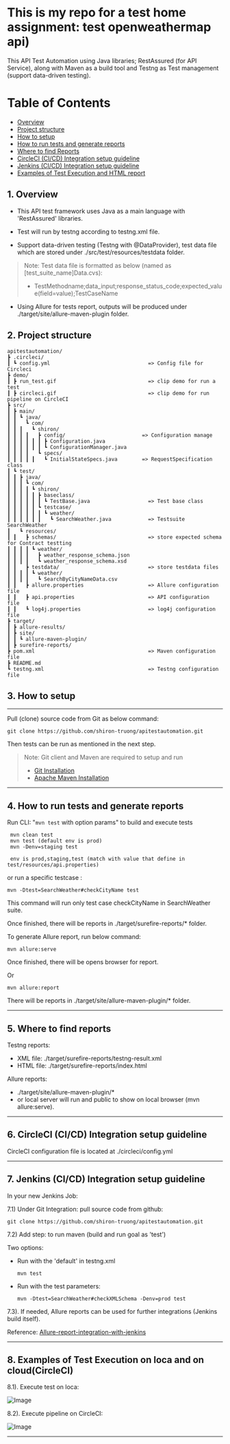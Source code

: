 # **This is my repo for a test home assignment: test openweathermap api)**

This API Test Automation using Java libraries; RestAssured (for API Service), along with Maven as a build tool and
Testng as Test management (support data-driven testing).

# Table of Contents

* [Overview](#overview)
* [Project structure](#structure)
* [How to setup](#howtosetup)
* [How to run tests and generate reports](#howtoruntests)
* [Where to find Reports](#reports)
* [CircleCI (CI/CD) Integration setup guideline](#circleci)
* [Jenkins (CI/CD) Integration setup guideline](#jenkins)
* [Examples of Test Execution and HTML report](#testExecution)

<a name="overview"></a>

## 1. Overview

* This API test framework uses Java as a main language with 'RestAssured' libraries.

* Test will run by testng according to testng.xml file.
* Support data-driven testing (Testng with @DataProvider), test data file which are stored under
  ./src/test/resources/testdata folder.

> Note: Test data file is formatted as below (named as [test_suite_name]Data.cvs):
> * TestMethodname;data_input;response_status_code;expected_value(field=value);TestCaseName

* Using Allure for tests report, outputs will be produced under ./target/site/allure-maven-plugin folder.

<a name="structure"></a>

## 2. Project structure

```
apitestautomation/
┣ .circleci/     
┃ ┗ config.yml                                => Config file for Circleci
┣ demo/                 
┃ ┣ run_test.gif                              => clip demo for run a test
┃ ┣ circleci.gif                              => clip demo for run pipeline on CircleCI
┣ src/
┃ ┣ main/
┃ ┃ ┗ java/
┃ ┃   ┗ com/
┃ ┃ ┃   ┗ shiron/
┃ ┃ ┃ ┃   ┣ config/                         => Configuration manage
┃ ┃ ┃ ┃ ┃ ┃ ┣ Configuration.java            
┃ ┃ ┃ ┃ ┃ ┃ ┗ ConfigurationManager.java
┃ ┃ ┃ ┃   ┗ specs/
┃ ┃ ┃ ┃ ┃   ┗ InitialStateSpecs.java        => RequestSpecification class
┃ ┗ test/
┃ ┃ ┣ java/
┃ ┃ ┃ ┗ com/
┃ ┃ ┃ ┃ ┗ shiron/
┃ ┃ ┃ ┃ ┃ ┣ baseclass/
┃ ┃ ┃ ┃ ┃ ┃ ┗ TestBase.java                   => Test base class
┃ ┃ ┃ ┃ ┃ ┗ testcase/
┃ ┃ ┃ ┃ ┃ ┃ ┗ weather/
┃ ┃ ┃ ┃ ┃ ┃   ┗ SearchWeather.java            => Testsuite SearchWeather
┃   ┗ resources/
┃ ┃   ┣ schemas/                              => store expected schema for Contract testting
┃ ┃ ┃ ┃ ┗ weather/
┃ ┃ ┃ ┃   ┣ weather_response_schema.json      
┃ ┃ ┃ ┃   ┗ weather_response_schema.xsd
┃ ┃   ┣ testdata/                             => store testdata files
┃ ┃ ┃ ┃ ┗ weather/
┃ ┃ ┃ ┃   ┗ SearchByCityNameData.csv
┃ ┃   ┣ allure.properties                     => Allure configuration file
┃ ┃   ┣ api.properties                        => API configuration file
┃ ┃   ┗ log4j.properties                      => log4j configuration file
┣ target/
┃ ┣ allure-results/
┃ ┣ site/
┃ ┃ ┗ allure-maven-plugin/
┃ ┣ surefire-reports/
┣ pom.xml                                     => Maven configuration file
┣ README.md
┗ testng.xml                                  => Testng configuration file
```

<a name="howtosetup"></a>

## 3. How to setup

___

Pull (clone) source code from Git as below command:

```git
git clone https://github.com/shiron-truong/apitestautomation.git
```

Then tests can be run as mentioned in the next step.

> Note: Git client and Maven are required to setup and run
> * [Git Installation](https://www.atlassian.com/git/tutorials/install-git)
> * [Apache Maven Installation](https://maven.apache.org/install.html)
--- 

<a name="howtoruntests"></a>

## 4. How to run tests and generate reports

Run CLI: "<code>mvn test</code> with option params" to build and execute tests

```batch
 mvn clean test
 mvn test (default env is prod)
 mvn -Denv=staging test
 
 env is prod,staging,test (match with value that define in test/resources/api.properties)
```

or run a specific testcase :

```batch
mvn -Dtest=SearchWeather#checkCityName test
```

This command will run only test case checkCityName in SearchWeather suite.

Once finished, there will be reports in ./target/surefire-reports/* folder.

To generate Allure report, run below command:

```batch
mvn allure:serve
```
Once finished, there will be opens browser for report.

Or
```
mvn allure:report 
```
There will be reports in ./target/site/allure-maven-plugin/* folder.

---
<a name="reports"></a>

## 5. Where to find reports

Testng reports:

* XML file: ./target/surefire-reports/testng-result.xml
* HTML file: ./target/surefire-reports/index.html

Allure reports:

* ./target/site/allure-maven-plugin/*
* or local server will run and public to show on local browser (mvn allure:serve).

---
<a name="circleci"></a>

## 6. CircleCI (CI/CD) Integration setup guideline

CircleCI configuration file is located at ./circleci/config.yml

<a name="jenkins"></a>

---
## 7. Jenkins (CI/CD) Integration setup guideline

In your new Jenkins Job:

7.1) Under Git Integration: pull source code from github:

```git
git clone https://github.com/shiron-truong/apitestautomation.git
```

7.2) Add step: to run maven (build and run goal as 'test')

Two options:

* Run with the 'default' in testng.xml
     ```batch
     mvn test
     ```  
* Run with the test parameters:
  ```
  mvn -Dtest=SearchWeather#checkXMLSchema -Denv=prod test
  ```

7.3). If needed, Allure reports can be used for further integrations (Jenkins build itself).

Reference: [Allure-report-integration-with-jenkins](https://www.qaautomation.co.in/2018/12/allure-report-integration-with-jenkins.html)

---
<a name="testExecution"></a>

## 8. Examples of Test Execution on loca and on cloud(CircleCI)

8.1). Execute test on loca:

![Image](./demo/run_test.gif)

8.2). Execute pipeline on CircleCI:

![Image](./demo/circleci.gif)

--- 
